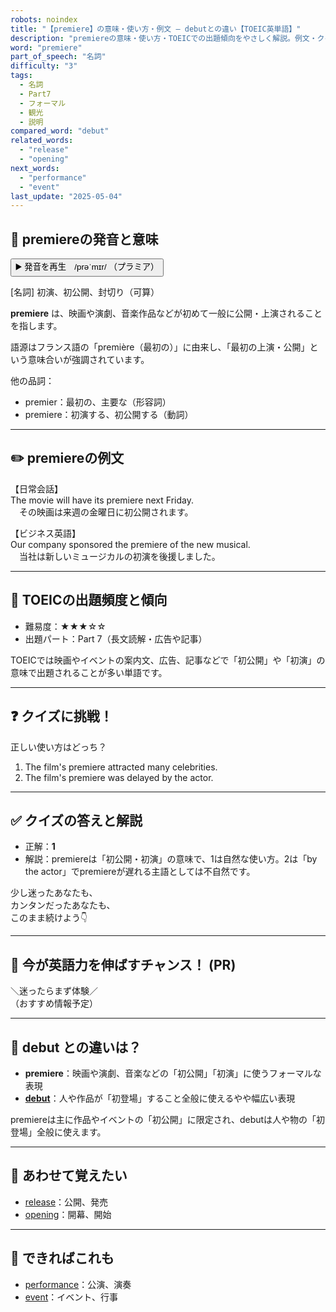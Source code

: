 ```yaml
---
robots: noindex
title: "【premiere】の意味・使い方・例文 ― debutとの違い【TOEIC英単語】"
description: "premiereの意味・使い方・TOEICでの出題傾向をやさしく解説。例文・クイズ付きでdebutとの違いもわかりやすく学べます。"
word: "premiere"
part_of_speech: "名詞"
difficulty: "3"
tags:
  - 名詞
  - Part7
  - フォーマル
  - 観光
  - 説明
compared_word: "debut"
related_words:
  - "release"
  - "opening"
next_words:
  - "performance"
  - "event"
last_update: "2025-05-04"
---
```


## 🔰 premiereの発音と意味

<button class="play-audio" onclick="playTTS('premiere')">
  <span class="play-audio-main">
    ▶️ 発音を再生　/prəˈmɪr/
  </span>
  <span class="play-audio-sub">
    （プラミア）
  </span>
</button>

[名詞] 初演、初公開、封切り（可算）

**premiere** は、映画や演劇、音楽作品などが初めて一般に公開・上演されることを指します。

語源はフランス語の「première（最初の）」に由来し、「最初の上演・公開」という意味合いが強調されています。

他の品詞：  
- premier：最初の、主要な（形容詞）
- premiere：初演する、初公開する（動詞）

---

## ✏️ premiereの例文

【日常会話】  
The movie will have its premiere next Friday.  
　その映画は来週の金曜日に初公開されます。

【ビジネス英語】  
Our company sponsored the premiere of the new musical.  
　当社は新しいミュージカルの初演を後援しました。

---

## 🎯 TOEICの出題頻度と傾向

- 難易度：★★★☆☆
- 出題パート：Part 7（長文読解・広告や記事）

TOEICでは映画やイベントの案内文、広告、記事などで「初公開」や「初演」の意味で出題されることが多い単語です。

---

## ❓ クイズに挑戦！

正しい使い方はどっち？

1. The film's premiere attracted many celebrities.  
2. The film's premiere was delayed by the actor.

---

## ✅ クイズの答えと解説

- 正解：**1**
- 解説：premiereは「初公開・初演」の意味で、1は自然な使い方。2は「by the actor」でpremiereが遅れる主語としては不自然です。

少し迷ったあなたも、  
カンタンだったあなたも、  
このまま続けよう👇️

---

## 🚀 今が英語力を伸ばすチャンス！ (PR)

<div class="info-center">
＼迷ったらまず体験／<br>  
（おすすめ情報予定）
</div>

---

## 🤔  debut との違いは？

- **premiere**：映画や演劇、音楽などの「初公開」「初演」に使うフォーマルな表現
- **[debut](/word/debut)**：人や作品が「初登場」すること全般に使えるやや幅広い表現

premiereは主に作品やイベントの「初公開」に限定され、debutは人や物の「初登場」全般に使えます。

---

## 🧩 あわせて覚えたい

- [release](/word/release)：公開、発売
- [opening](/word/opening)：開幕、開始

---

## 📖 できればこれも

- [performance](/word/performance)：公演、演奏
- [event](/word/event)：イベント、行事

<!-- cvid: aid00_bid39 -->
